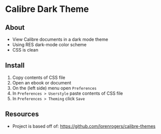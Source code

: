 # Calibre Dark Theme

## About

* View Calibre documents in a dark mode theme
* Using RES dark-mode color scheme
* CSS is clean

## Install

1. Copy contents of CSS file
2. Open an ebook or document
3. On the (left side) menu open `Preferences`
4. In `Preferences > Userstyle` paste contents of CSS file
5. In `Preferences > Theming` click `Save`

## Resources

* Project is based off of: https://github.com/lorenrogers/calibre-themes
